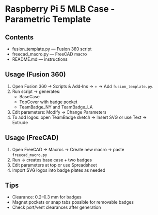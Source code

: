 # Raspberry Pi 5 MLB Case - Parametric Template

## Contents
- fusion_template.py — Fusion 360 script
- freecad_macro.py — FreeCAD macro
- README.md — instructions

## Usage (Fusion 360)
1. Open Fusion 360 → Scripts & Add-Ins → + → Add `fusion_template.py`.
2. Run script → generates:
   - BaseCase
   - TopCover with badge pocket
   - TeamBadge_NY and TeamBadge_LA
3. Edit parameters: Modify → Change Parameters
4. To add logos: open TeamBadge sketch → Insert SVG or use Text → Extrude

## Usage (FreeCAD)
1. Open FreeCAD → Macros → Create new macro → paste `freecad_macro.py`
2. Run → creates base case + two badges
3. Edit parameters at top or use Spreadsheet
4. Import SVG logos into badge plates as needed

## Tips
- Clearance: 0.2–0.3 mm for badges
- Magnet pockets or snap tabs possible for removable badges
- Check port/vent clearances after generation
